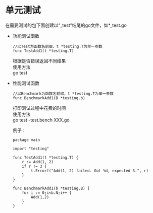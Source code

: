 # 单元测试
在需要测试的包下面创建以“_test”结尾的go文件，如*_test.go  

- 功能测试函数  
  ```
  //以Test为函数名前缀，t *testing.T为单一参数
  func TestAdd1(t *testing.T) 
  ```
  根据是否错误返回不同结果  
  使用方法  
  go test
- 性能测试函数  
  ```
  //以Benchmark为函数名前缀，t *testing.T为单一参数
  func BenchmarkAdd1(B *testing.b) 
  ```
  打印测试过程中花费的时间  
  使用方法  
  go test -test.bench XXX.go
  
  例子：
  ```
  package main

  import "testing"

  func TestAdd1(t *testing.T) {
      r := Add(1, 2)
      if r != 3 {
          t.Errorf("Add(1, 2) failed. Got %d, expected 3.", r)
      }
  }

  func BenchmarkAdd1(b *testing.B) {
      for i := 0;i<b.N;i++ {
          Add(1,2)
      }
  }
  ```